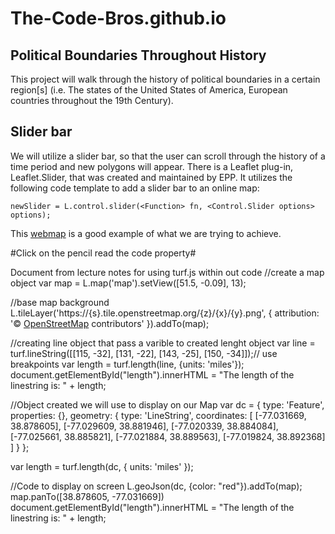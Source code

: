 # The-Code-Bros.github.io

## Political Boundaries Throughout History
This project will walk through the history of political boundaries in a certain region[s]
(i.e. The states of the United States of America, European countries throughout the 19th Century).

## Slider bar
We will utilize a slider bar, so that the user can scroll through the history of a
time period and new polygons will appear. There is a Leaflet plug-in, Leaflet.Slider,
that was created and maintained by EPP. It utilizes the following code template to
add a slider bar to an online map:

```
newSlider = L.control.slider(<Function> fn, <Control.Slider options> options);
```

This [webmap](https://www.timemaps.com/history/europe-1453ad/) is a good example of what we are trying to achieve.

#Click on the pencil read the code property#

Document from lecture notes for using turf.js within out code
//create a map object
var map = L.map('map').setView([51.5, -0.09], 13);

//base map background
	L.tileLayer('https://{s}.tile.openstreetmap.org/{z}/{x}/{y}.png', {
		attribution: '&copy; <a href="https://www.openstreetmap.org/copyright">OpenStreetMap</a> contributors'
	}).addTo(map);



//creating line object that pass a varible to created lenght object
var line = turf.lineString([[115, -32], [131, -22], [143, -25], [150, -34]]);// use breakpoints
var length = turf.length(line, {units: 'miles'});
document.getElementById("length").innerHTML = "The length of the linestring is: " + length;

//Object created we will use to display on our Map
var dc = {
  type: 'Feature',
  properties: {},
  geometry: {
    type: 'LineString',
    coordinates: [
      [-77.031669, 38.878605],
      [-77.029609, 38.881946],
      [-77.020339, 38.884084],
      [-77.025661, 38.885821],
      [-77.021884, 38.889563],
      [-77.019824, 38.892368]
    ]
  }
};

var length = turf.length(dc, { units: 'miles' });

//Code to display on screen
L.geoJson(dc, {color: "red"}).addTo(map);
map.panTo([38.878605, -77.031669])
document.getElementById("length").innerHTML = "The length of the linestring is: " + length;
